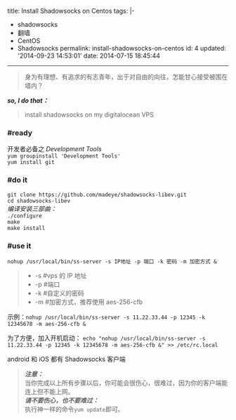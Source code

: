 title: Install Shadowsocks on Centos
tags: |-

- shadowsocks
- 翻墙
- CentOS
- Shadowsocks
  permalink: install-shadowsocks-on-centos
  id: 4
  updated: '2014-09-23 14:53:01'
  date: 2014-07-15 18:45:44

---

> 身为有理想、有追求的有志青年，出于对自由的向往，怎能甘心接受被围在墙内？

**_so, I do that：_**

> install shadowsocks on my digitalocean VPS

### #ready

开发者必备之 _Development Tools_<br>
`yum groupinstall 'Development Tools'`<br>
`yum install git`

### #do it

`git clone https://github.com/madeye/shadowsocks-libev.git`<br>
`cd shadowsocks-libev`<br>
_编译安装三部曲：_<br>
`./configure`<br>
`make`<br>
`make install`<br>

### #use it

`nohup /usr/local/bin/ss-server -s IP地址 -p 端口 -k 密码 -m 加密方式 &`

> - -s #vps 的 IP 地址
> - -p #端口
> - -k #自定义的密码
> - -m #加密方式，推荐使用 aes-256-cfb

示例：`nohup /usr/local/bin/ss-server -s 11.22.33.44 -p 12345 -k 12345678 -m aes-256-cfb &`

为了方便，加入开机启动：
`echo "nohup /usr/local/bin/ss-server -s 11.22.33.44 -p 12345 -k 12345678 -m aes-256-cfb &" >> /etc/rc.local`

android 和 iOS 都有 Shadowsocks 客户端

> **_注意：_**<br>当你完成以上所有步骤以后，你可能会很伤心，很难过，因为你的客户端能连上但不能上网。<br>
> **_请不要伤心，也不要难过：_**<br>执行神一样的命令`yum update`即可。

